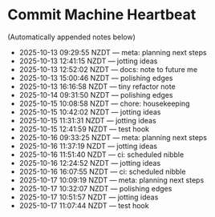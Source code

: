 # Commit Machine Heartbeat

(Automatically appended notes below)
- 2025-10-13 09:29:55 NZDT — meta: planning next steps
- 2025-10-13 12:41:15 NZDT — jotting ideas
- 2025-10-13 12:52:02 NZDT — docs: note to future me
- 2025-10-13 15:00:46 NZDT — polishing edges
- 2025-10-13 16:16:58 NZDT — tiny refactor note
- 2025-10-14 09:31:50 NZDT — polishing edges
- 2025-10-15 10:08:58 NZDT — chore: housekeeping
- 2025-10-15 10:42:02 NZDT — jotting ideas
- 2025-10-15 11:31:31 NZDT — jotting ideas
- 2025-10-15 12:41:59 NZDT — test hook
- 2025-10-16 09:33:25 NZDT — meta: planning next steps
- 2025-10-16 11:37:19 NZDT — jotting ideas
- 2025-10-16 11:51:40 NZDT — ci: scheduled nibble
- 2025-10-16 12:24:52 NZDT — jotting ideas
- 2025-10-16 16:07:55 NZDT — ci: scheduled nibble
- 2025-10-17 10:09:19 NZDT — meta: planning next steps
- 2025-10-17 10:32:07 NZDT — polishing edges
- 2025-10-17 10:51:57 NZDT — jotting ideas
- 2025-10-17 11:07:44 NZDT — test hook
